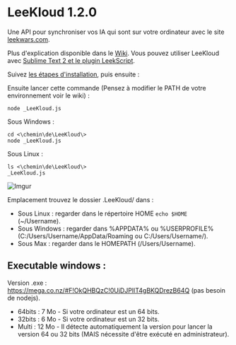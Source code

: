 LeeKloud 1.2.0
========

Une API pour synchroniser vos IA qui sont sur votre ordinateur avec le site [leekwars.com](leekwars.com).

Plus d'explication disponible dans le [Wiki](https://github.com/GuimDev/LeeKloud/wiki). Vous pouvez utiliser LeeKloud avec [Sublime Text 2 et le plugin LeekScript](https://github.com/GuimDev/LeekScript-Sublime).


Suivez [les étapes d'installation](https://github.com/GuimDev/LeeKloud/wiki/Installation-et-premier-lancement), puis ensuite :

Ensuite lancer cette commande (Pensez à modifier le PATH de votre environnement voir le wiki) :

    node _LeeKloud.js

Sous Windows :

    cd <\chemin\de\LeeKloud\>
    node _LeeKloud.js

Sous Linux :

	ls <\chemin\de\LeeKloud\>
	_LeeKloud.js

![Imgur](http://i.imgur.com/DVPCPr9.jpg)

Emplacement trouvez le dossier .LeeKloud/ dans :

 - Sous Linux : regarder dans le répertoire HOME `echo $HOME` (~/Username).
 - Sous Windows : regarder dans %APPDATA% ou %USERPROFILE% (C:/Users/Username/AppData/Roaming ou C:/Users/Username/).
 - Sous Max : regarder dans le HOMEPATH (/Users/Username).

## Executable windows :

Version .exe : https://mega.co.nz/#F!OkQHBQzC!0UjDJPIlT4gBKQDrezB64Q (pas besoin de nodejs).

 - 64bits : 7 Mo - Si votre ordinateur est un 64 bits.
 - 32bits : 6 Mo - Si votre ordinateur est un 32 bits.
 - Multi : 12 Mo - Il détecte automatiquement la version pour lancer la version 64 ou 32 bits (MAIS nécessite d'être exécuté en administrateur).
